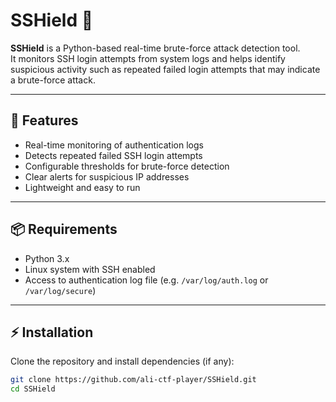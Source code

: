 # SSHield 🔐

**SSHield** is a Python-based real-time brute-force attack detection tool.  
It monitors SSH login attempts from system logs and helps identify suspicious activity such as repeated failed login attempts that may indicate a brute-force attack.  

---

## 🚀 Features
- Real-time monitoring of authentication logs  
- Detects repeated failed SSH login attempts  
- Configurable thresholds for brute-force detection  
- Clear alerts for suspicious IP addresses  
- Lightweight and easy to run  

---

## 📦 Requirements
- Python 3.x  
- Linux system with SSH enabled  
- Access to authentication log file (e.g. `/var/log/auth.log` or `/var/log/secure`)  

---

## ⚡ Installation
Clone the repository and install dependencies (if any):  
```bash
git clone https://github.com/ali-ctf-player/SSHield.git
cd SSHield
```
